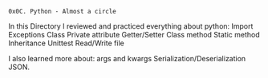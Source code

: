 	0x0C. Python - Almost a circle

In this Directory I reviewed and practiced everything about python:
Import
Exceptions
Class
Private attribute
Getter/Setter
Class method
Static method
Inheritance
Unittest
Read/Write file

I also learned more about: args and kwargs
Serialization/Deserialization
JSON.
